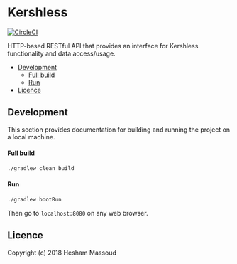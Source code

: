 # Kershless
[![CircleCI](https://circleci.com/gh/heshamMassoud/Kershless/tree/v2.svg?style=svg)](https://circleci.com/gh/heshamMassoud/Kershless/tree/v2)

HTTP-based RESTful API that provides an interface for Kershless functionality and data access/usage.

<!-- START doctoc generated TOC please keep comment here to allow auto update -->
<!-- DON'T EDIT THIS SECTION, INSTEAD RE-RUN doctoc TO UPDATE -->


- [Development](#development)
    - [Full build](#full-build)
    - [Run](#run)
- [Licence](#licence)

<!-- END doctoc generated TOC please keep comment here to allow auto update -->

## Development
This section provides documentation for building and running the project on a local machine.
#### Full build
````bash
./gradlew clean build
````
#### Run
````bash
./gradlew bootRun
````
Then go to `localhost:8080` on any web browser.

## Licence
Copyright (c) 2018 Hesham Massoud

